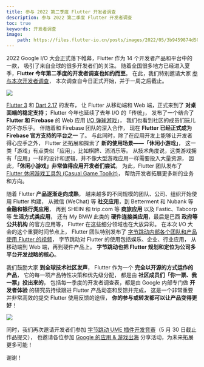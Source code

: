 ```yaml
---
title: 参与 2022 第二季度 Flutter 开发者调查
description: 参与 2022 第二季度 Flutter 开发者调查
toc: true
keywords: 开发者调查
image:
    path: https://files.flutter-io.cn/posts/images/2022/05/3b9459874d504.png
---
```


2022 Google I/O 大会正式落下帷幕，Flutter 作为 14 个开发者产品和平台中的一款，
吸引了来自全球的很多开发者们的关注。
随着全国很多地方已经进入夏季，**Flutter 今年第二季度的开发者调查也如约而至**。
在此，我们特别邀请大家 [参与本次开发者调查](https://flutter.cn/urls/survey-22-q2)，
本次调查自今日正式开始，并于一周之后截止。

![]({{site.flutter-files-cn}}/posts/images/2022/05/d2feb49b99930.png)

[Flutter 3](https://flutter.cn/posts/introducing-flutter-3)
和 [Dart 2.17](https://flutter.cn/posts/dart-2-17) 的发布，
让 Flutter 从移动端和 Web 端，正式来到了 **对桌面端的稳定支持**；
Flutter 今年也延续了去年 I/O 的「传统」，
发布了一个结合了 **Flutter 和 Firebase** 的 Web 应用
[I/O 弹球游戏](https://flutter.cn/posts/i-o-pinball)」，
我们也看到社区的成员们玩儿的不亦乐乎。
伴随着和 Firebase 团队的深入合作，
现在 **Flutter 已经正式成为 Firebase 官方支持的平台之一** 了。
与此同时，除了在应用开发上能够让开发者得心应手之外，
Flutter 还拓展和探索了 **新的使用场景——「休闲小游戏」**，
这一类「游戏」有点类似「应用」，比如棋牌、消消乐等。
从技术角度说，这类游戏拥有「应用」一样的设计和逻辑，并不像大型游戏应用一样需要投入大量资源，
因此，**「休闲小游戏」非常值得应用开发者们尝试**。
为此，Flutter 团队发布了
[Flutter 休闲游戏工具包 (Casual Game Toolkit)](https://flutter.cn/posts/announcing-the-flutter-casual-games-toolkit)，
帮助开发者拓展更多新的业务和方向。

随着 Flutter **产品逐渐走向成熟**，
越来越多的不同规模的团队、公司、组织开始使用 Flutter 构建，
从微信 (WeChat) 等 **社交应用**，到 Betterment 和 Nubank 等 **金融和银行类应用**，
再到 SHEIN 和 trip.com 等 **商旅应用** 以及 Fastic、Tabcorp 等 **生活方式类应用**，
还有 My BMW 此类的 **硬件连接类应用**，最后是巴西 **政府等公共机构** 的官方应用等，
Flutter 在这些细分领域也在大放异彩。
在本次 I/O 大会的这个重要时间节点上，
Flutter 团队特别发布了
[字节跳动内部各个团队和产品使用 Flutter 的视频](https://flutter.cn/posts/flutter-bytedance-dev-story)，
字节跳动对 Flutter 的使用包括娱乐、企业、行业应用，
从移动端到 Web 端，再到硬件产品上。
**字节跳动也把 Flutter 规划和定位为公司多平台开发战略的核心**。

我们鼓励大家 **到全球技术社区发声**，
Flutter 作为一个 **完全以开源的方式运作的产品**，
它的每一项产品特性决策和优先级分配，
都是由 **社区成员们「你一票、我一票」投出来的**，
包括每一季度的开发者调查表，都是由 Google 内部专门做 **开发者体验**
的研究员持续跟进 Flutter 产品动态和反馈并完成，
这是一个非常重要并非常高效的提交 Flutter 使用反馈的途径，
**你的参与或转发都可以让产品变得更好**！

![]({{site.flutter-files-cn}}/posts/images/2022/05/642e4e9acad35.png)

同时，我们再次邀请开发者们参加
[字节跳动 UME 插件开发竞赛](https://mp.weixin.qq.com/s/BwImT3xUKCCmxSPP4q40NA)（5 月 30 日截止作品提交），
也邀请各位参加 [Google 的应用 & 游戏出海](https://flutter.cn/posts/google-2022-soas-5)
分享活动，为未来拓展更多可能！

谢谢！
